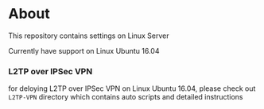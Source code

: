 # About

This repository contains settings on Linux Server

Currently have support on Linux Ubuntu 16.04

### L2TP over IPSec VPN

for deloying L2TP over IPSec VPN on Linux Ubuntu 16.04, please check out `L2TP-VPN` directory which contains auto scripts and detailed instructions